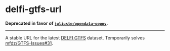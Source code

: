 # delfi-gtfs-url

**Deprecated in favor of [`juliuste/opendata-oepnv`](https://github.com/juliuste/opendata-oepnv).**

---

A stable URL for the latest [DELFI GTFS](https://www.opendata-oepnv.de/ht/de/organisation/delfi/startseite?tx_vrrkit_view%5Bdataset_name%5D=deutschlandweite-sollfahrplandaten-gtfs&tx_vrrkit_view%5Baction%5D=details&tx_vrrkit_view%5Bcontroller%5D=View) dataset. Temporarily solves [mfdz/GTFS-Issues#31](https://github.com/mfdz/GTFS-Issues/issues/31).
